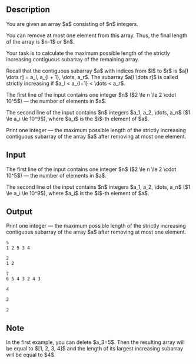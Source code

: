 ## Description

<div><p>You are given an array $a$ consisting of $n$ integers.</p><p>You can remove <span class="tex-font-style-bf">at most one</span> element from this array. Thus, the final length of the array is $n-1$ or $n$.</p><p>Your task is to calculate the maximum possible length of the <span class="tex-font-style-bf">strictly increasing</span> contiguous subarray of the remaining array.</p><p>Recall that the contiguous subarray $a$ with indices from $l$ to $r$ is $a[l \dots r] = a_l, a_{l + 1}, \dots, a_r$. The subarray $a[l \dots r]$ is called strictly increasing if $a_l &lt; a_{l+1} &lt; \dots &lt; a_r$.</p></div><div class="input-specification"><p>The first line of the input contains one integer $n$ ($2 \le n \le 2 \cdot 10^5$) — the number of elements in $a$.</p><p>The second line of the input contains $n$ integers $a_1, a_2, \dots, a_n$ ($1 \le a_i \le 10^9$), where $a_i$ is the $i$-th element of $a$.</p></div><div class="output-specification"><p>Print one integer — the maximum possible length of the <span class="tex-font-style-bf">strictly increasing</span> contiguous subarray of the array $a$ after removing at most one element.</p></div>

## Input

<p>The first line of the input contains one integer $n$ ($2 \le n \le 2 \cdot 10^5$) — the number of elements in $a$.</p><p>The second line of the input contains $n$ integers $a_1, a_2, \dots, a_n$ ($1 \le a_i \le 10^9$), where $a_i$ is the $i$-th element of $a$.</p>

## Output

<p>Print one integer — the maximum possible length of the <span class="tex-font-style-bf">strictly increasing</span> contiguous subarray of the array $a$ after removing at most one element.</p>





```input1
5
1 2 5 3 4
```




```input2
2
1 2
```




```input3
7
6 5 4 3 2 4 3
```




```output1
4
```




```output2
2
```




```output3
2
```



## Note

<p>In the first example, you can delete $a_3=5$. Then the resulting array will be equal to $[1, 2, 3, 4]$ and the length of its largest increasing subarray will be equal to $4$.</p>
